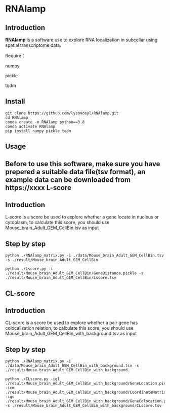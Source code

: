 RNAlamp
=======================================

Introduction
------------
**RNAlamp** is a software use to explore RNA localization in subcellar using spatial transcriptome data.

Require：

numpy

pickle

tqdm

Install
------------
```
git clone https://github.com/lysovosyl/RNAlamp.git
cd RNAlamp
conda create -n RNAlamp python==3.8
conda activate RNAlamp
pip install numpy pickle tqdm
```

Usage
------------
Before to use this software, make sure you have prepered a suitable data file(tsv format), an example data can be downloaded from https://xxxx
L-score
-----------------
Introduction
-----------------
L-score is a score be used to explore whether a gene locate in nucleus or cytoplasm, to calculate this score, you should use Mouse_brain_Adult_GEM_CellBin.tsv as input

Step by step
-----------------

```
python ./RNAlamp_matrix.py -i ./data/Mouse_brain_Adult_GEM_CellBin.tsv -s ./result/Mouse_brain_Adult_GEM_CellBin
```

```
python ./Lscore.py -i ./result/Mouse_brain_Adult_GEM_CellBin/GeneDistance.pickle -s ./result/Mouse_brain_Adult_GEM_CellBin/Lscore.tsv
```



CL-score
-----------------
Introduction
-----------------
CL-score is a score be used to explore whether a pair gene has colocalization relation, to calculate this score, you should use Mouse_brain_Adult_GEM_CellBin_with_background.tsv as input

Step by step
-----------------

```
python ./RNAlamp_matrix.py -i ./data/Mouse_brain_Adult_GEM_CellBin_with_background.tsv -s ./result/Mouse_brain_Adult_GEM_CellBin_with_background
```

```
python ./CLscore.py -igl ./result/Mouse_brain_Adult_GEM_CellBin_with_background/GeneLocation.pickle -icm ./result/Mouse_brain_Adult_GEM_CellBin_with_background/CoordinateMatrix.pickle -igc ./result/Mouse_brain_Adult_GEM_CellBin_with_background/GeneColocation.pickle -s ./result/Mouse_brain_Adult_GEM_CellBin_with_background/CLscore.tsv
```



